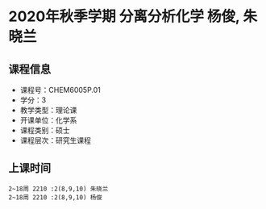 # 2020年秋季学期 分离分析化学 杨俊, 朱晓兰






## 课程信息

- 课程号：CHEM6005P.01
- 学分：3
- 教学类型：理论课
- 开课单位：化学系
- 课程类别：硕士
- 课程层次：研究生课程

## 上课时间

```
2~18周 2210 :2(8,9,10) 朱晓兰
2~18周 2210 :2(8,9,10) 杨俊
```

